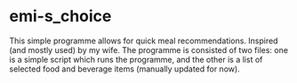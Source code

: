 # emi-s_choice
This simple programme allows for quick meal recommendations. Inspired (and mostly used) by my wife.
The programme is consisted of two files: one is a simple script which runs the programme, and the other is a list of selected food and beverage items (manually updated for now).

